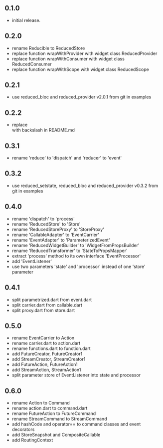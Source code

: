 ## 0.1.0

* initial release.

## 0.2.0

* rename Reducible to ReducedStore
* replace function wrapWithProvider with widget class ReducedProvider
* replace function wrapWithConsumer with widget class ReducedConsumer
* replace function wrapWithScope with widget class ReducedScope

## 0.2.1

* use reduced_bloc and reduced_provider v2.0.1 from git in examples

## 0.2.2

* replace <br/> with backslash in README.md

## 0.3.1

* rename 'reduce' to 'dispatch' and 'reducer' to 'event'

## 0.3.2

* use reduced_setstate, reduced_bloc and reduced_provider v0.3.2 from git in examples

## 0.4.0

* rename 'dispatch' to 'process'
* rename 'ReducedStore' to 'Store'
* rename 'ReducedStoreProxy' to 'StoreProxy'
* rename 'CallableAdapter' to 'EventCarrier'
* rename 'EventAdapter' to 'ParameterizedEvent'
* rename 'ReducedWidgetBuilder' to 'WidgetFromPropsBuilder'
* rename 'ReducedTransformer' to 'StateToPropsMapper'
* extract 'process' method to its own interface 'EventProcessor'
* add 'EventListener'
* use two parameters 'state' and 'processor' instead of one 'store' parameter

## 0.4.1

* split parametrized.dart from event.dart
* split carrier.dart from callable.dart
* split proxy.dart from store.dart

## 0.5.0

* rename EventCarrier to Action
* rename carrier.dart to action.dart
* rename functions.dart to function.dart
* add FutureCreator, FutureCreator1
* add StreamCreator, StreamCreator1
* add FutureAction, FutureAction1
* add StreamAction, StreamAction1
* split parameter store of EventListener into state and processor

## 0.6.0

* rename Action to Command
* rename action.dart to command.dart
* rename FutureAction to FutureCommand
* rename StreamCommand to StreamCommand
* add hashCode and operator== to command classes and event decorators
* add StoreSnapshot and CompositeCallable
* add RoutingContext
